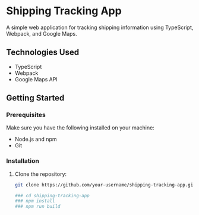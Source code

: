 # Shipping Tracking App

A simple web application for tracking shipping information using TypeScript, Webpack, and Google Maps.




## Technologies Used

- TypeScript
- Webpack
- Google Maps API

## Getting Started

### Prerequisites

Make sure you have the following installed on your machine:

- Node.js and npm
- Git

### Installation

1. Clone the repository:

   ```bash
   git clone https://github.com/your-username/shipping-tracking-app.git

   ### cd shipping-tracking-app
   ### npm install
   ### npm run build

